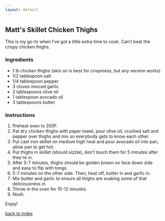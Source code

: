 ```yaml
---
layout: default
---
```


<!---
This is a comment. Note the triple dash to start, but double to end
-->

## Matt's Skillet Chicken Thighs
<!---
Put your name or github username somewhere
-->
This is my go-to when I've got a little extra time to cook. Can't beat the crispy chicken thighs.

### Ingredients
- 1 lb chicken thighs (skin on is best for crispiness, but any version works)
- 1/2 tablespoon salt
- 1/4 tablespoon pepper
- 3 cloves minced garlic
- 2 tablespoons olive oil
- 1 tablespoon avocado oil
- 3 tablespoons butter



### Instructions
1. Preheat oven to 350F.
2. Pat dry chicken thighs with paper towel, pour olive oil, crushed salt and pepper over thighs and mix so everybody gets to know each other.
3. Put cast iron skillet on medium high heat and pour avocado oil into pan, allow pan to get hot.
4. Put thighs in skillet (should sizzle), don't touch them for 5 minutes after they're in.
5. After 5-7 minutes, thighs should be golden brown on face down side and easy to flip with tongs.
6. 5-7 minutes on the other side. Then, heat off, butter in and garlic in.
7. Mix butter and garlic to ensure all thighs are soaking some of that deliciousness in.
8. Throw in the oven for 10-12 minutes.
9. Nosh.

Enjoy!

<!--
Keep this link to return to the index
-->
[back to index](../)
